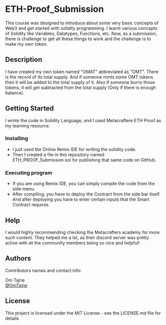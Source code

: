 # ETH-Proof_Submission
This course was designed to introduce about some very basic concepts of Web3 and get started with solidity programming. I learnt various concepts of Solidity like Variables, Datatypes, Functions, etc. Now, as a submission, there is challenge to get all these things to work and the challenge is to make my own token.

## Description

I have created my own token named "OMAT" abbreviated as "OMT". There is the record of its total supply. And if someone mints some OMT tokens then it will be added to the total supply of it. Also if someone burns those tokens, it will get subtracted from the total supply (Only if there is enough balance).

## Getting Started
I wrote the code in Solidity Language, and I used Metacraftere ETH Proof as my learning resource.

### Installing

* I just used the Online Remix IDE for writing the solidity code.
* Then I created a file in this repository named ETH_PROOF_Submission.sol for publishing that same code on GitHub.

### Executing program

* If you are using Remix IDE, you can simply compile the code from the side menu.
* After compiling, you have to deploy the Contract from the side bar itself. And after deploying you have to enter certain inputs that the Smart Contract requires.

## Help

I would highly recommending checking the Metacrafters academy for more such content. They helped me a lot, as their discord server was pretty active with all the community members being so nice and helpful!

## Authors

Contributors names and contact info:

Om Tajne  
[@OmTajne](https://twitter.com/OmTajne)


## License

This project is licensed under the MIT License - see the LICENSE.md file for details
